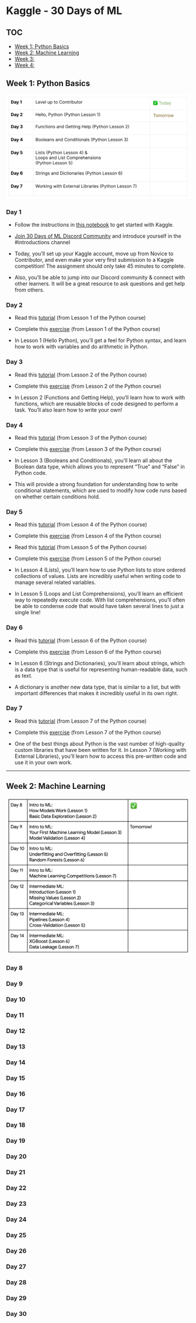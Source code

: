 # Kaggle - 30 Days of ML

## TOC
* [Week 1: Python Basics](#week-1-python-basics)
* [Week 2: Machine Learning](#week-2-machine-learning)
* [Week 3: ](#)
* [Week 4: ](#)


## Week 1: Python Basics
![week1](images/week1.png)

### Day 1

* Follow the instructions in [this notebook](https://notifications.google.com/g/p/AD-FnEz8bhmh9JJEvNrS-CuBtJFLOeFX8tAgNJJHtgmjn2SaUynILgYzUBLPOFKODEm8NK9B1QCrQ73oGzgqm-UXc8TA7N2DG-xIe9v2W3N3h2_G4VAMyyPMOtigBbPaqCW1munx6LtDRVYE20qBe00CA-KF1yPxcPGalxh74Iwil85-xK-3__-b5L3FZG2KZZTk_WepQJDI31gasT_FqJRPFEBue_fBCdstjna_fOzYDRjy2h2127-z) to get started with Kaggle.

* [Join 30 Days of ML Discord Community](https://notifications.google.com/g/p/AD-FnEzKkMbCxdfq2blB3ABDaDUkvn5I1JhGM8TSVVPGquAAl2z8FxhrAwP4F920eKpK2hx8uWvVm7qvuZ1Sifv5_E3w) and introduce yourself in the #introductions channel

* Today, you’ll set up your Kaggle account, move up from Novice to Contributor, and even make your very first submission to a Kaggle competition! The assignment should only take 45 minutes to complete.

* Also, you’ll be able to jump into our Discord community & connect with other learners. It will be a great resource to ask questions and get help from others.

### Day 2

* Read this [tutorial](https://notifications.google.com/g/p/AD-FnEwY5POHCqgMRxGlgwsO-f2QmnR5g5xexFTmCQO3tdTn6PC37ZQloPbZr9_LzFNubnDoxzWan6uHNauPXU1MhFsru-PCpGSy1A6C_KK8TS-p3Hs-lnCGiZZzSvN93k7DidGpv12zbeLoshHNbOxKUkUZVUBoVRM5wg8WAw0X3wo6iqw8pP57gnn5ls8MTg2DZkcBMdekufNX_NEk6D0lYtLO2JklZIfS) (from Lesson 1 of the Python course)

* Complete this [exercise](https://notifications.google.com/g/p/AD-FnEwK4Spvdh2w9KFthW6PxFlpkgyXob1hIkWDKXpCry216ODSeW6tTjzazsjD65ZS5no2iAxK6k2-BtErGnQ91WmV39okyBsw4y7VgofVwdZoladMgoHXSSpSQtBqz4dkI1oZQMH9zJRmMeKZJCKcoCoEVpE4F5RKiHs_WP2srMI2ZVTLQhZBzJLln8R8_ZzlKf3QI3nEY8Yp-sLD9d0y4QuLrw) (from Lesson 1 of the Python course)

* In Lesson 1 (Hello Python), you’ll get a feel for Python syntax, and learn how to work with variables and do arithmetic in Python.

### Day 3

* Read this [tutorial](https://notifications.google.com/g/p/AD-FnEwdLY9KM-s2c8Mqd9VZFHU-Lw4Vhm61vpO_RBkf42kvhiHbCbfthuz4ksvgZr_x1e1pBNmSUJTudBy_zuV6UG6EWvrDg3WGhzDyQuIzin7MnYhzvTyOz-YYAqXMDtUABXf8PzxVm7eWrTm9YOYh6BdjT8cTV_7pUO_fBQAs2hqwK0Lldbt1Q-p2PLRl3LUlVzU2ioXSC_HU9UvcaHJUXn-IunK7ig22r8xVPwC0M_prnYN7Upo) (from Lesson 2 of the Python course)

* Complete this [exercise](https://notifications.google.com/g/p/AD-FnEyyRfSCqzETaGz4vf0d1gaocdokvmQU1DdWy-nPIl8ivliWV3770jJ2HpYMLZIBoMJQ960qgsCDqKDxvmybcVazt2pjdXFF_EHlJfQBUoiWaKjfSKT0KBN2tTXGqMhdVKRVfocyItO_NkaFfJVP-Pl0s32lfmwR-GdBNUObcY5yTRStLbgKkxqXONeNUE4u573A8Xmn7RHRyeAkqdNTjFt8ig) (from Lesson 2 of the Python course)

* In Lesson 2 (Functions and Getting Help), you’ll learn how to work with functions, which are reusable blocks of code designed to perform a task. You’ll also learn how to write your own!

### Day 4

* Read this [tutorial](https://notifications.google.com/g/p/AD-FnEzD9efNe4NLH_cOZ7eY_051UtQ3yAWRuNfJUR0jEvhba_pIup0R96Ii8S8eJcxCRfljfb13ejyv9IzNqSUdo1Xk_l58JR7mxUtoQ3jYMspBIeCE5vXM_0p0VaQHq-3oCxF0445rg0rZ4xSlEK-LuJ6-YiOErmHew8Cm3T0jGa1tymk8JFEtT6XwlAogZUa4x90-zypHHXLAcV5ouR8PSNw_SCWzMvt0zxGsIriQYnn5KVckwQ) (from Lesson 3 of the Python course)

* Complete this [exercise](https://notifications.google.com/g/p/AD-FnEx2rh1-NCshM46smvX_L-6QeSfpVUTDXUEIrNl-quOo3up2DspY8F4VU4Q6NUPcnUKPVPGvVEs8a6xscW12lUxUGDusiilf_Efmooe3tprPvPHaSIbkzRmXbRZfZwz8haIMSxPOOM8zSfno9gDEwRpXyq8yPV3X1M-thIDv6D6TABJPBVcLQ4YGumycMxGSnCLgSGcBwXwhpb8mCBpJEu4t3w) (from Lesson 3 of the Python course)

* In Lesson 3 (Booleans and Conditionals), you’ll learn all about the Boolean data type, which allows you to represent “True” and “False” in Python code. 

* This will provide a strong foundation for understanding how to write conditional statements, which are used to modify how code runs based on whether certain conditions hold.

### Day 5

* Read this [tutorial](https://notifications.google.com/g/p/AD-FnEz5jeD_PQr9Z0sQlfjMltn-tUE1LdmTwmCBga18KQMS0pog-UUpXLxcWOcuhRuCN9m1S3LXRxe0McVI1F_idlZaVaF_2SFViI0RTKzKIPLzqJ2Tvf9khdrrUuXQjyHEjb6xqC9kAoBWH4D3eHWoRhss9aMJhhch4afQ1uG4LNubqHaEZ5Bjb_0kixzd67NyWGpZJM7yejwuDf_MIWgaZh8) (from Lesson 4 of the Python course)
  
* Complete this [exercise](https://notifications.google.com/g/p/AD-FnEwMN7qRISEmcl5r0SsMG2XkWyMRZn93_1zPi6Pcx3INpfsfUZBnxp0TbLELysGWGLscWRE_azCmolRz5IY3cwvR7dhU-GAdlNo5dlz1ceWGCEWdgcVn5o9b1IwKuof6zubY3vZXl4b7KGukrf6JQ7rDD0L-zWh7c1DU6mN8MtizA5KaxrZDk3kD1HSt4DfIKKDeRpxsNnIE-821CyY5PJJujNM) (from Lesson 4 of the Python course)
  
* Read this [tutorial](https://notifications.google.com/g/p/AD-FnEz6pWtRHDbL830dBMEIkywgV4JWM0U-IhBxqYaA0W3lt2_AWriE5E6XhL81kUEBq_4U2TV-E6WL-5cvBfGPhuHXHEr42rqW9RfSOb9vqQE2iRG0mdLXFMfMHmqTdKERAQhCoBM3e4aJ78k5L8uF1DCeCTl2lDp5hsNjxj_fjNo-YAD5DZYu5WDpDt4LMopSMjOmSmDss7qQRD1VjOdT_SL2F83u0XtyWEx2zz0ensiBNsaxbu2226NS) (from Lesson 5 of the Python course)
  
* Complete this [exercise](https://notifications.google.com/g/p/AD-FnEykbkcyJJNsgKckmvgg1wh_SVo4CJNzwnXqd7XiETOmB2tgfgXBSL_b271BmEHqC5syw_FxZJ24g6N1WjoseCHcX10C_AOu66t2PdLaQa5MnnVrlKLdg9tv5xdyrs-HVWNXp8yPvYTBPE7Q_sVtt_qw-8BIA9L56M3BvLV0_ELfm983xgG53hQtZuXaI8Xaiet8MIHLO2d1s1g2KJUJ3354H7I) (from Lesson 5 of the Python course)

* In Lesson 4 (Lists), you’ll learn how to use Python lists to store ordered collections of values. Lists are incredibly useful when writing code to manage several related variables.

* In Lesson 5 (Loops and List Comprehensions), you’ll learn an efficient way to repeatedly execute code. With list comprehensions, you’ll often be able to condense code that would have taken several lines to just a single line!

### Day 6

* Read this [tutorial](https://notifications.google.com/g/p/AD-FnEzK0oQRblvrVYNrbftg9HrqQLehOsKRh_gYMtC8_BHlQiJWh6IxyI6U6E_QnxuaOUuFnMWmO3ZhdB8bu7kW1tZWHF5gHmrOtIyj_Z98PxBEiammiWlq5B0EIBAqvmln26XYJ5XKz-1-CG7AfIr6AVzaHF-Is4BbhUj2bQxotoroxc5F-jpWZoyX4jjEkpywONCrsZOfaHKpL_MGhQYtH4bEG1rAr-GrWByix54NNoaY3L5meQ) (from Lesson 6 of the Python course)
  
* Complete this [exercise](https://notifications.google.com/g/p/AD-FnEwdLzZ1Oue_Ik1-SfAqcJDEAnIzHyCAOk2I4QbhO6LYRgvtoCfG-RcISN9qycox5Sjyleb5cs-Xzfpk40HwQ0gzIPXvIRwqKSPJ9b7nN__L5SY3ocWuV5ZRmEKAbWF3lV0cWYYVtibKYDLZ-cmDlw3vEJVdkJ3HqnCi90xTyO8DiL86eGO7PBMvK0YaGfuOLDWrYBA7tnJMtM9uoxyQItXNzBE) (from Lesson 6 of the Python course)

* In Lesson 6 (Strings and Dictionaries), you’ll learn about strings, which is a data type that is useful for representing human-readable data, such as text. 

* A dictionary is another new data type, that is similar to a list, but with important differences that makes it incredibly useful in its own right.

### Day 7

* Read this [tutorial](https://notifications.google.com/g/p/AD-FnEwQe_MZhpJ6isxvAAaWTVBGIOtLO0h7Q9y7PFwccdjUgArM1kStXR4URK268ArnFuvMzwMgV8esi8U0yeJOnGqOqc0lQspIzDWmTgJ6-BkoJDrsruCStzC5cxDyEdi2SyVS7kaBrKK2xsZY1mSwuCDnz9IfP_mdy2N4PywA20_WpMUyC7puKNk4eKRCGrW0-dpxSRtL9NqUU4JIcaGK3rsCniVG8iGvhkzGellIBEqVScRtbFmOZ4dRFg) (from Lesson 7 of the Python course)
  
* Complete this [exercise](https://notifications.google.com/g/p/AD-FnEwHM_kXNrnqkQYLn6lJYNLMz_E7dhjEHQyKOO8DnCtYuvQx_NEeGBusH8gf4NXxFdeeVMyzihv2aCt63a7Cvkwjfhf6BRufzcg9-Ep2e8865mznUA3p3I2_PyJd_EYTwvWgJV5ug5XmaDT4hZKtZ02Tn92I27eWUBVDfvW9GivzUibGLq3PWt53GHTioP4o0C-rgfn6Tv5xila8X5aMFOaU5Q) (from Lesson 7 of the Python course)

* One of the best things about Python is the vast number of high-quality custom libraries that have been written for it. In Lesson 7 (Working with External Libraries), you’ll learn how to access this pre-written code and use it in your own work.

---

## Week 2: Machine Learning
![week2](images/week2.png)

### Day 8

### Day 9

### Day 10

### Day 11

### Day 12

### Day 13

### Day 14

### Day 15

### Day 16

### Day 17

### Day 18

### Day 19

### Day 20

### Day 21

### Day 22

### Day 23

### Day 24

### Day 25

### Day 26

### Day 27

### Day 28

### Day 29

### Day 30
